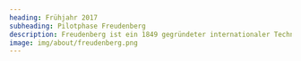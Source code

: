 ```yaml
---
heading: Frühjahr 2017
subheading: Pilotphase Freudenberg
description: Freudenberg ist ein 1849 gegründeter internationaler Technologiekonzern mit mehr als 500 Standorten weltweit. Überzeugt von unserem Konzept, stellt Freudenberg uns ein Firmengrundstück in München zur Verfügung. Mit drei Bienenvölkern beginnen wir unsere Pilotphase.
image: img/about/freudenberg.png
---
```

